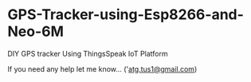 # GPS-Tracker-using-Esp8266-and-Neo-6M
DIY GPS tracker Using ThingsSpeak IoT Platform

If you need any help let me know... ('atg.tus1@gmail.com)
